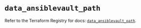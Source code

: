 # `data_ansiblevault_path`

Refer to the Terraform Registry for docs: [`data_ansiblevault_path`](https://registry.terraform.io/providers/meilleursagents/ansiblevault/3.0.1/docs/data-sources/path).
